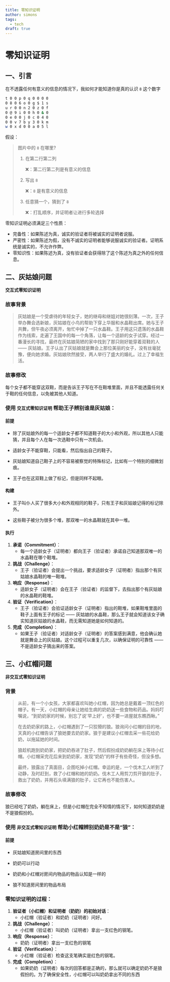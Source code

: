 ```yaml
---
title: 零知识证明
author: simons
tags:
  - tech
draft: true
---
```


# 零知识证明

## 一、引言

在不透露任何有意义的信息的情况下，我如何才能知道你是真的认识 `8` 这个数字

```bash
t 0 0 p 0 q 0 0 0 0
0 8 0 6 o 0 g $ 1 s
u r 0 0 n 2 0 z 0 f
0 @ 9 i 0 0 h 0 & 0
0 e 0 0 j 0 c 0 4 0
0 0 v 7 b y 3 0 k m
w 0 x d 0 0 a 0 5 l
```



假设：

> 图片中的 `8` 在哪里?
>
> 1. 在第二行第二列
>
>    ❌：第二行第二列是有意义的信息
>
> 2. 写出 `8`
>
>    ❌：`8` 是有意义的信息
>
> 3. 任意猜一个，猜到了 `8`
>
>    ❌：打乱顺序，并证明者让进行多轮选择



零知识证明必须满足三个性质：

- 完备性：如果陈述为真，诚实的验证者将被诚实的证明者说服。
- 严密性：如果陈述为假，没有不诚实的证明者能够说服诚实的验证者。证明系统是诚实的，不允许作弊。
- 零知识性：如果陈述为真，没有验证者会获得除了这个陈述为真之外的任何信息。



## 二、灰姑娘问题

**交互式零知识证明**



### 故事背景

> 灰姑娘是一个受虐待的年轻女子，她的继母和继姐对她很刻薄。一次，王子举办舞会选新娘，灰姑娘在小鸟的帮助下穿上华服和水晶鞋出席。她与王子共舞，但午夜必须离开，匆忙中掉了一只水晶鞋。王子用这只遗落的水晶鞋作为线索，走遍了王国中的每一个角落，让每一个适龄的女子试穿。经过一番漫长的寻找，最终在灰姑娘简陋的家中找到了那只刚好能穿着双鞋的人 —— 灰姑娘。王子认出了灰姑娘就是舞会上那位美丽的女子，没有丝毫犹豫，便向她求婚。灰姑娘欣然接受，两人举行了盛大的婚礼。过上了幸福生活。



### 故事修改

每个女子都不能穿这双鞋，而是告诉王子写在不在鞋堆里面，并且不能透露任何关于鞋的任何信息，以免被其他人知道。



### 使用 `交互式零知识证明` 帮助王子辨别谁是灰姑娘：

#### 前提

- 除了灰姑娘外的每一个适龄女子都不知道鞋子的大小和外观，所以其他人只能猜，并且每个人在每一次选鞋中只有一次机会。

- 适龄女子不能穿鞋，只能看，然后指出自己的鞋子。

- 灰姑娘知道自己鞋子上的不容易被察觉的特殊标记，比如有一个特别的细微划痕。

- 王子也在这双鞋上做了标记，但是同样不起眼。



#### 构建

- 王子叫仆人买了很多大小和外观相同的鞋子，只有王子和灰姑娘记得的标记除外。

- 这些鞋子被分为很多个堆，那双唯一的水晶鞋就在其中一堆。



#### 执行

1. **承诺（Commitment）**：
   - 每一个适龄女子（证明者）都向王子（验证者）承诺自己知道那双唯一的水晶鞋在哪个鞋堆。
2. **挑战（Challenge）**：
   - 王子（验证者）会提出一个挑战，要求适龄女子（证明者）指出那个有灰姑娘水晶鞋的唯一鞋堆。
3. **响应（Response）**：
   - 适龄女子（证明者）会在王子（验证者）的监督下，去指出那个有灰姑娘的水晶鞋的鞋堆。
4. **验证（Verification）**：
   - 王子（验证者）会验证适龄女子（证明者）指出的鞋堆，如果鞋堆里面的鞋子上面有王子的标记 —— 灰姑娘的水晶鞋，那么王子就会知道该女子确实知道灰姑娘的水晶鞋，而无需知道她是如何知道的。
5. **完成（Completion）**：
   - 如果王子（验证者）对适龄女子（证明者）的答案感到满意，他会确认她就是舞会上的灰姑娘。这个过程可以重复几次，以确保证明的可靠性 —— 不是适龄女子猜出来的答案。





## 三、小红帽问题

**非交互式零知识证明**



### 背景

> 从前，有一个小女孩，大家都喜欢叫她小红帽，因为她总是戴着一顶红色的帽子。有一天，小红帽的母亲让她给生病的奶奶送一些食物和药品。妈妈叮嘱说，“到奶奶家的时候，别忘了说'早上好'，也不要一进屋就东瞧西瞅。”
>
> 在去奶奶家的路上，小红帽遇到了一只狡猾的狼。狼询问小红帽的目的地，天真的小红帽告诉了狼她要去奶奶家。狼于是建议小红帽去采一些花给奶奶，以拖延她的时间。
>
> 狼趁机跑到奶奶家，把奶奶吞进了肚子，然后假扮成奶奶躺在床上等待小红帽。小红帽采完花后来到奶奶家，发现“奶奶”的样子有些奇怪，但没多想。
>
> 最终，狼露出了真面目，企图吃掉小红帽。幸运的是，一个伐木工人听到了动静，及时赶到，救了小红帽和她的奶奶。伐木工人用剪刀剪开狼的肚子，救出了奶奶，并用石头填满狼的肚子，让它再也不能伤害人。



### 故事修改

狼已经吃了奶奶，躺在床上，但是小红帽在完全不知情的情况下，如何知道奶奶是不是狼假扮的。



### 使用 `非交互式零知识证明` 帮助小红帽辨别奶奶是不是“狼”：



#### 前提

- 灰姑娘知道房间里的东西

- 奶奶可以行动

- 奶奶和小红帽对房间内物品的物品认知是一样的

- 狼不知道房间里的物品布局



### 零知识证明的过程：

1. **验证者（小红帽）和证明者（奶奶）的初始对话**：
   - 小红帽（验证者）和奶奶（证明者）问好。
2. **挑战（Challenge）**：
   - 小红帽（验证者）叫奶奶（证明者）拿出一支红色的钢笔。
3. **响应（Response）**：
   - 奶奶（证明者）拿出一支红色的钢笔
4. **验证（Verification）**：
   - 小红帽（验证者）检查这支笔确实是红色的钢笔。
5. **完成（Completion）**：
   - 如果奶奶（证明者）每次的回答都是正确的，那么就可以确定奶奶不是狼假扮的。为了确保安全性，小红帽可以叫奶奶拿出不同的东西

